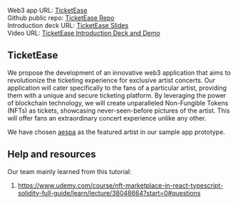 Web3 app URL: [TicketEase](https://ticket-ease.vercel.app/)  
Github public repo: [TicketEase Repo](https://github.com/zzlinnn/TicketEase)  
Introduction deck URL: [TicketEase Slides](https://docs.google.com/presentation/d/1kCHgI57_ztlarB1NcKqQL_XlcCFleDi1YML3fDKtI5k/edit?usp=sharing)  
Video URL: [TicketEase Introduction Deck and Demo](https://youtu.be/_Gjm29zQAqI)

## TicketEase
We propose the development of an innovative web3 application that aims to revolutionize the ticketing experience for exclusive artist concerts. Our application will cater specifically to the fans of a particular artist, providing them with a unique and secure ticketing platform. By leveraging the power of blockchain technology, we will create unparalleled Non-Fungible Tokens (NFTs) as tickets, showcasing never-seen-before pictures of the artist. This will offer fans an extraordinary concert experience unlike any other.

We have chosen [aespa](https://www.smtown.com/artist/musician/10766) as the featured artist in our sample app prototype.

## Help and resources 
Our team mainly learned from this tutorial: 
1. https://www.udemy.com/course/nft-marketplace-in-react-typescript-solidity-full-guide/learn/lecture/38048664?start=0#questions
   
